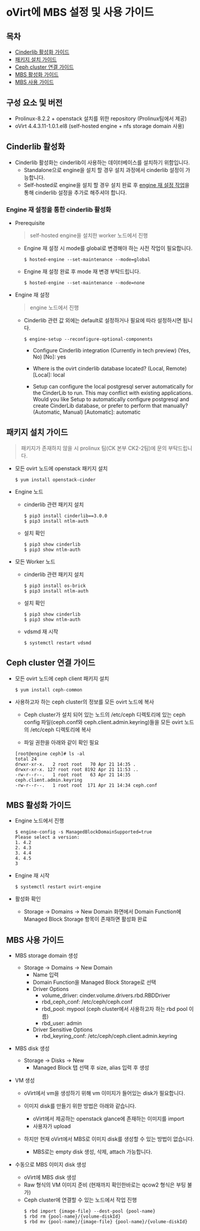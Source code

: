# oVirt에 MBS 설정 및 사용 가이드

## 목차

- [Cinderlib 활성화 가이드](#Cinderlib-활성화)
- [패키지 설치 가이드](#패키지-설치-가이드)
- [Ceph cluster 연결 가이드](#Ceph-cluster-연결-가이드)
- [MBS 활성화 가이드](#MBS-활성화-가이드)
- [MBS 사용 가이드](#MBS-사용-가이드)

## 구성 요소 및 버전

- Prolinux-8.2.2 + openstack 설치를 위한 repository (Prolinux팀에서 제공)
- oVirt 4.4.3.11-1.0.1.el8 (self-hosted engine + nfs storage domain 사용)

## Cinderlib 활성화

- Cinderlib 활성화는 cinderlib이 사용하는 데이터베이스를 설치하기 위함입니다.
  - Standalone으로 engine을 설치 할 경우 설치 과정에서 cinderlib 설정이 가능합니다.
  - Self-hosted로 engine을 설치 할 경우 설치 완료 후 [engine 재 설정 작업](#Engine-재-설정을-통한-cinderlib-활성화)을 통해 cinderlib 설정을 추가로 해주셔야 합니다.

### Engine 재 설정을 통한 cinderlib 활성화

- Prerequisite 
  > self-hosted engine을 설치한 worker 노드에서 진행
  - Engine 재 설정 시 mode를 global로 변경해야 하는 사전 작업이 필요합니다.
    ```shell script
    $ hosted-engine --set-maintenance --mode=global
    ```
    
  - Engine 재 설정 완료 후 mode 재 변경 부탁드립니다.
    ```shell script
    $ hosted-engine --set-maintenance --mode=none
    ```
    
- Engine 재 설정
  > engine 노드에서 진행
  - Cinderlib 관련 값 외에는 default로 설정하거나 필요에 따라 설정하시면 됩니다.
    ```shell script
    $ engine-setup --reconfigure-optional-components
    ```

    - Configure Cinderlib integration (Currently in tech preview) (Yes, No) [No]: yes

    - Where is the ovirt cinderlib database located? (Local, Remote) [Local]: local

    - Setup can configure the local postgresql server automatically for the CinderLib to run. This may conflict with existing applications.
    Would you like Setup to automatically configure postgresql and create CinderLib database, or prefer to perform that manually? (Automatic, Manual) [Automatic]: automatic 

## 패키지 설치 가이드

> 패키지가 존재하지 않을 시 prolinux 팀(CK 본부 CK2-2팀)에 문의 부탁드립니다.

- 모든 ovirt 노드에 openstack 패키지 설치
  ```shell script
  $ yum install openstack-cinder
  ```

- Engine 노드
  - cinderlib 관련 패키지 설치
    ```shell script
    $ pip3 install cinderlib==3.0.0
    $ pip3 install ntlm-auth
    ```

  - 설치 확인
    ```shell script
    $ pip3 show cinderlib
    $ pip3 show ntlm-auth
    ```

- 모든 Worker 노드
  - cinderlib 관련 패키지 설치
    ```shell script
    $ pip3 install os-brick
    $ pip3 install ntlm-auth
    ```
    
  - 설치 확인
    ```shell script
    $ pip3 show cinderlib
    $ pip3 show ntlm-auth
    ```
    
  - vdsmd 재 시작
    ```
    $ systemctl restart vdsmd
    ```
    
## Ceph cluster 연결 가이드
- 모든 ovirt 노드에 ceph client 패키지 설치
  ```shell script
  $ yum install ceph-common
  ```
  
- 사용하고자 하는 ceph cluster의 정보를 모든 ovirt 노드에 복사
  - Ceph cluster가 설치 되어 있는 노드의 /etc/ceph 디렉토리에 있는 ceph config 파일(ceph.conf와 ceph.client.admin.keyring)들을 모든 ovirt 노드의 /etc/ceph 디렉토리에 복사

  - 파일 권한을 아래와 같이 확인 필요
  ```shell script
  [root@engine ceph]# ls -al
  total 24
  drwxr-xr-x.   2 root root   70 Apr 21 14:35 .
  drwxr-xr-x. 127 root root 8192 Apr 21 11:53 ..
  -rw-r--r--.   1 root root   63 Apr 21 14:35 ceph.client.admin.keyring
  -rw-r--r--.   1 root root  171 Apr 21 14:34 ceph.conf
  ```

## MBS 활성화 가이드
- Engine 노드에서 진행
  ```shell script
  $ engine-config -s ManagedBlockDomainSupported=true
  Please select a version:
  1. 4.2
  2. 4.3
  3. 4.4
  4. 4.5
  3
  ```
  
- Engine 재 시작
  ```shell script
  $ systemctl restart ovirt-engine
  ```
  
- 활성화 확인
  - Storage -> Domains -> New Domain 화면에서 Domain Function에 Managed Block Storage 항목이 존재하면 활성화 완료

## MBS 사용 가이드

- MBS storage domain 생성
  - Storage -> Domains -> New Domain
    - Name 입력
    - Domain Function을 Managed Block Storage로 선택
    - Driver Options
      - volume_driver: cinder.volume.drivers.rbd.RBDDriver
      - rbd_ceph_conf: /etc/ceph/ceph.conf
      - rbd_pool: mypool (ceph cluster에서 사용하고자 하는 rbd pool 이름)
      - rbd_user: admin
    - Driver Sensitive Options
      - rbd_keyring_conf: /etc/ceph/ceph.client.admin.keyring

- MBS disk 생성
  - Storage -> Disks -> New
    - Managed Block 탭 선택 후 size, alias 입력 후 생성

- VM 생성
  - oVirt에서 vm을 생성하기 위해 vm 이미지가 들어있는 disk가 필요합니다.
  - 이미지 disk를 만들기 위한 방법은 아래와 같습니다.
    - oVirt에서 제공하는 openstack glance에 존재하는 이미지를 import
    - 사용자가 upload
    
  - 하지만 현재  oVirt에서 MBS로 이미지 disk를 생성할 수 있는 방법이 없습니다.
    - MBS로는 empty disk 생성, 삭제, attach 가능합니다.

- 수동으로 MBS 이미지 disk 생성
  - oVirt에 MBS disk 생성
  - Raw 형식의 VM 이미지 준비 (현재까지 확인한바로는 qcow2 형식은 부팅 불가)
  - Ceph cluster에 연결할 수 있는 노드에서 작업 진행
    ```shell script
    $ rbd import {image-file} --dest-pool {pool-name}
    $ rbd rm {pool-name}/{volume-diskId}
    $ rbd mv {pool-name}/{image-file} {pool-name}/{volume-diskId}
    ```
